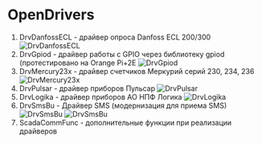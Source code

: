 # OpenDrivers

1. DrvDanfossECL  - драйвер опроса Danfoss ECL 200/300 ![DrvDanfossECL](https://img.shields.io/github/downloads/Manjey73/OpenDrivers/DrvDanfossECL/total)
2. DrvGpiod       - драйвер работы с GPIO через библиотеку gpiod (протестировано на Orange Pi+2E ![DrvGpiod](https://img.shields.io/github/downloads/Manjey73/OpenDrivers/DrvGpiod/total)
3. DrvMercury23x  - драйвер счетчиков Меркурий серий 230, 234, 236 ![DrvMercury23x](https://img.shields.io/github/downloads/Manjey73/OpenDrivers/DrvMercury23x_6.4.1.4/total)
4. DrvPulsar      - драйвер приборов Пульсар ![DrvPulsar](https://img.shields.io/github/downloads/Manjey73/OpenDrivers/DrvPulsar/total)
5. DrvLogika      - драйвер приборов АО НПФ Логика ![DrvLogika](https://img.shields.io/github/downloads/Manjey73/OpenDrivers/DrvLogika_6.4.1.4/total)
6. DrvSmsBu       - Драйвер SMS (модернизация для приема SMS) ![DrvSmsBu](https://img.shields.io/github/downloads/Manjey73/OpenDrivers/DrvSmsBu_6301/total) ![DrvSmsBu](https://img.shields.io/github/downloads/Manjey73/OpenDrivers/DrvSmsBu/total)
7. ScadaCommFunc  - дополнительные функции при реализации драйверов
